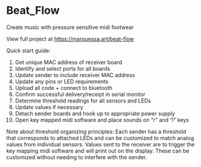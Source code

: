 # Beat_Flow
Create music with pressure sensitive midi footwear

View full project at https://marquessa.art/beat-flow

Quick start guide:
  1. Get unique MAC address of receiver board
  2. Identify and select ports for all boards
  3. Update sender to include receiver MAC address
  4. Update any pins or LED requirements
  5. Upload all code + connect to bluetooth
  6. Confirm successful delivery/receipt in serial monitor
  7. Determine threshold readings for all sensors and LEDs
  8. Update values if necessary
  9. Detach sender boards and hook up to appropriate power supply
  10. Open key mapped midi software and place sounds on “r” and “l” keys

Note about threshold organizing principles:
  Each sender has a threshold that corresponds to attached LEDs and can be customized to match analog values from individual sensors.
  Values sent to the receiver are to trigger the key mapping midi software and will print out on the display. 
  These can be customized without needing to interfere with the sender.
